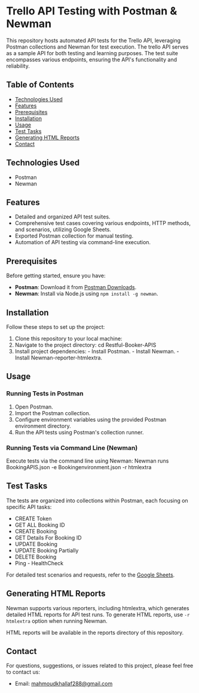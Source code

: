 # Trello API Testing with Postman & Newman

This repository hosts automated API tests for the Trello API, leveraging Postman collections and Newman for test execution. The trello API serves as a sample API for both testing and learning purposes. The test suite encompasses various endpoints, ensuring the API's functionality and reliability.

## Table of Contents

- [Technologies Used](#technologies-used)
- [Features](#features)
- [Prerequisites](#prerequisites)
- [Installation](#installation)
- [Usage](#usage)
- [Test Tasks](#test-tasks)
- [Generating HTML Reports](#generating-html-reports)
- [Contact](#contact)

## Technologies Used
- Postman
- Newman

## Features
- Detailed and organized API test suites.
- Comprehensive test cases covering various endpoints, HTTP methods, and scenarios, utilizing Google Sheets.
- Exported Postman collection for manual testing.
- Automation of API testing via command-line execution.

## Prerequisites
Before getting started, ensure you have:

- **Postman**: Download it from [Postman Downloads](https://www.postman.com/downloads/).
- **Newman**: Install via Node.js using `npm install -g newman`.

## Installation
Follow these steps to set up the project:

  1. Clone this repository to your local machine:
  2. Navigate to the project directory:
     cd Restful-Booker-APIS
  3. Install project dependencies:
    - Install Postman.
    - Install Newman.
    - Install Newman-reporter-htmlextra.
## Usage
### Running Tests in Postman
1. Open Postman.
2. Import the Postman collection.
3. Configure environment variables using the provided Postman environment directory.
4. Run the API tests using Postman's collection runner.

### Running Tests via Command Line (Newman)
Execute tests via the command line using Newman:
  Newman runs BookingAPIS.json -e Bookingenvironment.json -r htmlextra     

## Test Tasks
The tests are organized into collections within Postman, each focusing on specific API tasks:
- CREATE Token
- GET ALL Booking ID
- CREATE Booking
- GET Details For Booking ID
- UPDATE Booking
- UPDATE Booking Partially
- DELETE Booking
- Ping - HealthCheck

For detailed test scenarios and requests, refer to the [Google Sheets](https://docs.google.com/spreadsheets/d/1saJHUvAjCNjZ-i4enfGtgWL8LNLOINWHmw2tIsTTdyg/edit?usp=sharing).

## Generating HTML Reports
Newman supports various reporters, including htmlextra, which generates detailed HTML reports for API test runs. To generate HTML reports, use `-r htmlextra` option when running Newman.

HTML reports will be available in the reports directory of this repository.

## Contact
For questions, suggestions, or issues related to this project, please feel free to contact us:

- Email: mahmoudkhallaf288@gmail.com  

      
   
